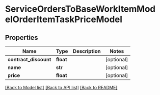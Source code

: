 # ServiceOrdersToBaseWorkItemModelOrderItemTaskPriceModel

## Properties
Name | Type | Description | Notes
------------ | ------------- | ------------- | -------------
**contract_discount** | **float** |  | [optional] 
**name** | **str** |  | [optional] 
**price** | **float** |  | [optional] 

[[Back to Model list]](../README.md#documentation-for-models) [[Back to API list]](../README.md#documentation-for-api-endpoints) [[Back to README]](../README.md)


